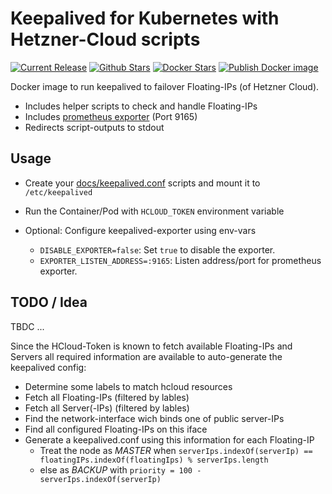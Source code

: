 # Keepalived for Kubernetes with Hetzner-Cloud scripts

[![Current Release](https://img.shields.io/github/release/psi-4ward/keepalived-hcloud.svg)](https://github.com/psi-4ward/keepalived-hcloud/releases)
[![Github Stars](https://img.shields.io/github/stars/psi-4ward/keepalived-hcloud.svg?style=social&label=Star)](https://github.com/psi-4ward/keepalived-hcloud)
[![Docker Stars](https://img.shields.io/docker/stars/psitrax/keepalived-hcloud.svg)](https://hub.docker.com/r/psitrax/keepalived-hcloud/)
[![Publish Docker image](https://github.com/psi-4ward/keepalived-hcloud/actions/workflows/docker-publish.yml/badge.svg)](https://github.com/psi-4ward/keepalived-hcloud/actions/workflows/docker-publish.yml)

Docker image to run keepalived to failover Floating-IPs (of Hetzner Cloud).

* Includes helper scripts to check and handle Floating-IPs
* Includes [prometheus exporter](https://github.com/cafebazaar/keepalived-exporter) (Port 9165)
* Redirects script-outputs to stdout

## Usage

* Create your [docs/keepalived.conf](keepalived.conf) scripts and mount it to `/etc/keepalived`
* Run the Container/Pod with `HCLOUD_TOKEN` environment variable

* Optional: Configure keepalived-exporter using env-vars
  * `DISABLE_EXPORTER=false`: Set `true` to disable the exporter.
  * `EXPORTER_LISTEN_ADDRESS=:9165`: Listen address/port for prometheus exporter. 

## TODO / Idea

TBDC ...

Since the HCloud-Token is known to fetch available Floating-IPs and Servers all required 
information are available to auto-generate the keepalived config:

* Determine some labels to match hcloud resources
* Fetch all Floating-IPs (filtered by lables)
* Fetch all Server(-IPs) (filtered by lables)
* Find the network-interface wich binds one of public server-IPs
* Find all configured Floating-IPs on this iface
* Generate a keepalived.conf using this information for each Floating-IP
  * Treat the node as _MASTER_ when `serverIps.indexOf(serverIp) == floatingIPs.indexOf(floatingIps) % serverIps.length`
  * else as _BACKUP_ with `priority = 100 - serverIps.indexOf(serverIp)`
